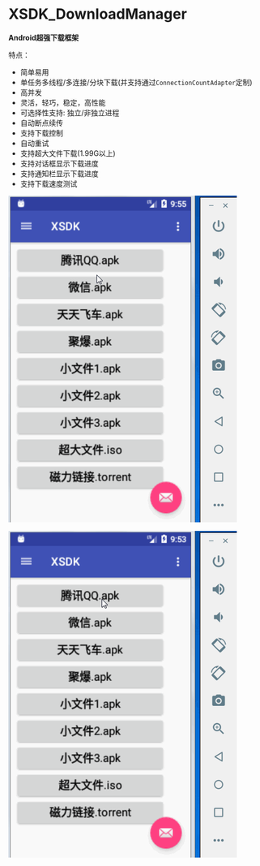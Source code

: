 # XSDK_DownloadManager

**Android超强下载框架**

特点：

* 简单易用
* 单任务多线程/多连接/分块下载(并支持通过`ConnectionCountAdapter`定制)
* 高并发
* 灵活，轻巧，稳定，高性能
* 可选择性支持: 独立/非独立进程
* 自动断点续传
* 支持下载控制
* 自动重试
* 支持超大文件下载(1.99G以上)
* 支持对话框显示下载进度
* 支持通知栏显示下载进度
* 支持下载速度测试

![Demo展示](/apk/1.gif)

![Demo展示](/apk/2.gif)